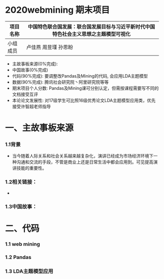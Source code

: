 # 2020webmining 期末项目

项目名称 | 中国特色联合国发展：联合国发展目标与习近平新时代中国特色社会主义思想之主题模型可视化
---|---
小组成员 | 卢佳燕 周昱瑾 孙思盼


* 主故事板来源(0%完成): 
* 中国故事(0%完成)
* 代码(90%完成): 要调整改Pandas及Mining的代码, 会应用LDA主题模型
* 数据(90%完成): 腾讯社会研究院丶阿里研究院等等
* 期末项目个人分数: Pandas及Mining课可分别认定，但需按课程需要写不同的文档接受互评
* 本论论文发展性: 对17级学生可比照16级优秀论文LDA主题模型应用类，优先接受许智超老师指导



# 一、主故事板来源

### 1.1背景
-  当今随着人际关系和社会关系越来越复杂化，演讲已经成为市场经济环境下一种沟通和交流的手段，不管是商业上还是日常生活中都会应用到。可见提高演讲技能的重要性。

### 1.2相关链接：
-  
### 1.3中国故事：


# 二、代码
### 1.1 web mining
### 1.2 Pandas
### 1.3 LDA主题模型应用